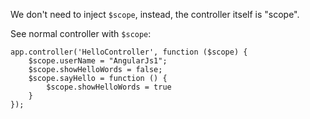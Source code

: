 We don't need to inject `$scope`, instead, the controller itself is "scope".

See normal controller with `$scope`:

```
app.controller('HelloController', function ($scope) {
    $scope.userName = "AngularJs1";
    $scope.showHelloWords = false;
    $scope.sayHello = function () {
        $scope.showHelloWords = true
    }
});
```